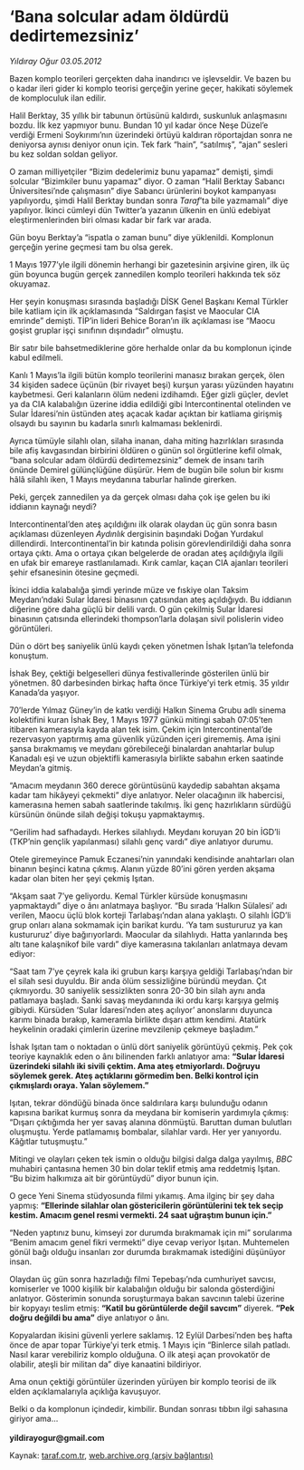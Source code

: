 # ‘Bana solcular adam öldürdü dedirtemezsiniz’

*Yıldıray Oğur 03.05.2012*

<div class="yazi"><p>Bazen komplo teorileri gerçekten daha inandırıcı ve işlevseldir. Ve bazen bu o kadar ileri gider ki komplo teorisi gerçeğin yerine geçer, hakikati söylemek de komploculuk ilan edilir.</p>
<p>Halil Berktay, 35 yıllık bir tabunun örtüsünü kaldırdı, suskunluk anlaşmasını bozdu. İlk kez yapmıyor bunu. Bundan 10 yıl kadar önce Neşe Düzel’e verdiği Ermeni Soykırımı’nın üzerindeki örtüyü kaldıran röportajdan sonra ne deniyorsa aynısı deniyor onun için. Tek fark “hain”, “satılmış”, “ajan” sesleri bu kez soldan soldan geliyor. </p>
<p>O zaman milliyetçiler “Bizim dedelerimiz bunu yapamaz” demişti, şimdi solcular “Bizimkiler bunu yapamaz” diyor. O zaman “Halil Berktay Sabancı Üniversitesi’nde çalışmasın” diye Sabancı ürünlerini boykot kampanyası yapılıyordu, şimdi Halil Berktay bundan sonra <i>Taraf</i>’ta bile yazmamalı” diye yapılıyor. İkinci cümleyi dün Twitter’a yazanın ülkenin en ünlü edebiyat eleştirmenlerinden biri olması kadar bir fark var arada. </p>
<p>Gün boyu Berktay’a “ispatla o zaman bunu” diye yüklenildi. Komplonun gerçeğin yerine geçmesi tam bu olsa gerek. </p>
<p>1 Mayıs 1977’yle ilgili dönemin herhangi bir gazetesinin arşivine giren, ilk üç gün boyunca bugün gerçek zannedilen komplo teorileri hakkında tek söz okuyamaz.</p>
<p>Her şeyin konuşması sırasında başladığı DİSK Genel Başkanı Kemal Türkler bile katliam için ilk açıklamasında “Saldırgan faşist ve Maocular CIA emrinde” demişti. TİP’in lideri Behice Boran’ın ilk açıklaması ise “Maocu goşist gruplar işçi sınıfının dışındadır” olmuştu. </p>
<p>Bir satır bile bahsetmediklerine göre herhalde onlar da bu komplonun içinde kabul edilmeli.</p>
<p>Kanlı 1 Mayıs’la ilgili bütün komplo teorilerini manasız bırakan gerçek, ölen 34 kişiden sadece üçünün (bir rivayet beşi) kurşun yarası yüzünden hayatını kaybetmesi. Geri kalanların ölüm nedeni izdihamdı. Eğer gizli güçler, devlet ya da CIA kalabalığın üzerine iddia edildiği gibi Intercontinental otelinden ve Sular İdaresi’nin üstünden ateş açacak kadar açıktan bir katliama girişmiş olsaydı bu sayının bu kadarla sınırlı kalmaması beklenirdi.</p>
<p>Ayrıca tümüyle silahlı olan, silaha inanan, daha miting hazırlıkları sırasında bile afiş kavgasından birbirini öldüren o günün sol örgütlerine kefil olmak, “bana solcular adam öldürdü dedirtemezsiniz” demek de insanı tarih önünde Demirel gülünçlüğüne düşürür. Hem de bugün bile solun bir kısmı hâlâ silahlı iken, 1 Mayıs meydanına taburlar halinde girerken.</p>
<p>Peki, gerçek zannedilen ya da gerçek olması daha çok işe gelen bu iki iddianın kaynağı neydi?</p>
<p>Intercontinental’den ateş açıldığını ilk olarak olaydan üç gün sonra basın açıklaması düzenleyen <i>Aydınlık</i> dergisinin başındaki Doğan Yurdakul dillendirdi. Intercontinental’in bir katında polisin görevlendirildiği daha sonra ortaya çıktı. Ama o ortaya çıkan belgelerde de oradan ateş açıldığıyla ilgili en ufak bir emareye rastlanılamadı. Kırık camlar, kaçan CIA ajanları teorileri şehir efsanesinin ötesine geçmedi.</p>
<p>İkinci iddia kalabalığa şimdi yerinde müze ve fıskiye olan Taksim Meydanı’ndaki Sular İdaresi binasının çatısından ateş açıldığıydı. Bu iddianın diğerine göre daha güçlü bir delili vardı. O gün çekilmiş Sular İdaresi binasının çatısında ellerindeki thompson’larla dolaşan sivil polislerin video görüntüleri.</p>
<p>Dün o dört beş saniyelik ünlü kaydı çeken yönetmen İshak Işıtan’la telefonda konuştum.</p>
<p>İshak Bey, çektiği belgeselleri dünya festivallerinde gösterilen ünlü bir yönetmen. 80 darbesinden birkaç hafta önce Türkiye’yi terk etmiş. 35 yıldır Kanada’da yaşıyor.</p>
<p>70’lerde Yılmaz Güney’in de katkı verdiği Halkın Sinema Grubu adlı sinema kolektifini kuran İshak Bey, 1 Mayıs 1977 günkü mitingi sabah 07:05’ten itibaren kamerasıyla kayda alan tek isim. Çekim için Intercontinental’de rezervasyon yaptırmış ama güvenlik yüzünden içeri girememiş. Ama işini şansa bırakmamış ve meydanı görebileceği binalardan anahtarlar bulup Kanadalı eşi ve uzun objektifli kamerasıyla birlikte sabahın erken saatinde Meydan’a gitmiş.</p>
<p>“Amacım meydanın 360 derece görüntüsünü kaydedip sabahtan akşama kadar tam hikâyeyi çekmekti” diye anlatıyor. Neler olacağının ilk habercisi, kamerasına hemen sabah saatlerinde takılmış. İki genç hazırlıkların sürdüğü kürsünün önünde silah değişi tokuşu yapmaktaymış.</p>
<p>“Gerilim had safhadaydı. Herkes silahlıydı. Meydanı koruyan 20 bin İGD’li (TKP’nin gençlik yapılanması) silahlı genç vardı” diye anlatıyor durumu.</p>
<p>Otele giremeyince Pamuk Eczanesi’nin yanındaki kendisinde anahtarları olan binanın beşinci katına çıkmış. Alanın yüzde 80’ini gören yerden akşama kadar olan biten her şeyi çekmiş Işıtan.</p>
<p>“Akşam saat 7’ye geliyordu. Kemal Türkler kürsüde konuşmasını yapmaktaydı” diye o ânı anlatmaya başlıyor. “Bu sırada ‘Halkın Sülalesi’ adı verilen, Maocu üçlü blok korteji Tarlabaşı’ndan alana yaklaştı. O silahlı İGD’li grup onları alana sokmamak için barikat kurdu. ‘Ya tam sustururuz ya kan kustururuz’ diye bağırıyorlardı. Maocular da silahlıydı. Hatta yanlarında beş altı tane kalaşnikof bile vardı” diye kamerasına takılanları anlatmaya devam ediyor: </p>
<p>“Saat tam 7’ye çeyrek kala iki grubun karşı karşıya geldiği Tarlabaşı’ndan bir el silah sesi duyuldu. Bir anda ölüm sessizliğine büründü meydan. Çıt çıkmıyordu. 30 saniyelik sessizlikten sonra 20-30 bin silah aynı anda patlamaya başladı. Sanki savaş meydanında iki ordu karşı karşıya gelmiş gibiydi. Kürsüden ‘Sular İdaresi’nden ateş açılıyor’ anonslarını duyunca karımı binada bırakıp, kameramla birlikte dışarı attım kendimi. Atatürk heykelinin oradaki çimlerin üzerine mevzilenip çekmeye başladım.”</p>
<p>İshak Işıtan tam o noktadan o ünlü dört saniyelik görüntüyü çekmiş. Pek çok teoriye kaynaklık eden o ânı bilinenden farklı anlatıyor ama: <b>“Sular İdaresi üzerindeki silahlı iki sivili çektim. Ama ateş etmiyorlardı. Doğruyu söylemek gerek. Ateş açtıklarını görmedim ben. Belki kontrol için çıkmışlardı oraya. Yalan söylemem.”</b></p>
<p>Işıtan, tekrar döndüğü binada önce saldırılara karşı bulunduğu odanın kapısına barikat kurmuş sonra da meydana bir komiserin yardımıyla çıkmış: “Dışarı çıktığımda her yer savaş alanına dönmüştü. Baruttan duman bulutları oluşmuştu. Yerde patlamamış bombalar, silahlar vardı. Her yer yanıyordu. Kâğıtlar tutuşmuştu.”</p>
<p>Mitingi ve olayları çeken tek ismin o olduğu bilgisi dalga dalga yayılmış, <i>BBC</i> muhabiri çantasına hemen 30 bin dolar teklif etmiş ama reddetmiş Işıtan. “Bu bizim halkımıza ait bir görüntüydü” diyor bunun için. </p>
<p>O gece Yeni Sinema stüdyosunda filmi yıkamış. Ama ilginç bir şey daha yapmış: <b>“Ellerinde silahlar olan göstericilerin görüntülerini tek tek seçip kestim. Amacım genel resmi vermekti. 24 saat uğraştım bunun için.”</b></p>
<p>“Neden yaptınız bunu, kimseyi zor durumda bırakmamak için mi” sorularıma “Benim amacım genel fikri vermekti” diye cevap veriyor Işıtan. Muhtemelen gönül bağı olduğu insanları zor durumda bırakmamak istediğini düşünüyor insan.</p>
<p>Olaydan üç gün sonra hazırladığı filmi Tepebaşı’nda cumhuriyet savcısı, komiserler ve 1000 kişilik bir kalabalığın olduğu bir salonda gösterdiğini anlatıyor. Gösterimin sonunda soruşturmaya bakan savcının talebi üzerine bir kopyayı teslim etmiş: <b>“Katil bu görüntülerde değil savcım”</b> diyerek. <b>“Pek doğru değildi bu ama”</b> diye anlatıyor o ânı.</p>
<p>Kopyalardan ikisini güvenli yerlere saklamış. 12 Eylül Darbesi’nden beş hafta önce de apar topar Türkiye’yi terk etmiş. 1 Mayıs için “Binlerce silah patladı. Nasıl karar verebiliriz komplo olduğuna. O ilk ateşi açan provokatör de olabilir, ateşli bir militan da” diye kanaatini bildiriyor.</p>
<p>Ama onun çektiği görüntüler üzerinden yürüyen bir komplo teorisi de ilk elden açıklamalarıyla açıklığa kavuşuyor.</p>
<p>Belki o da komplonun içindedir, kimbilir. Bundan sonrası tıbbın ilgi sahasına giriyor ama...<br/><br/><b>yildirayogur@gmail.com</b></p>
</div>

Kaynak: [taraf.com.tr](http://www.taraf.com.tr/yildiray-ogur/makale-bana-solcular-adam-oldurdu-dedirtemezsiniz.htm), [web.archive.org (arşiv bağlantısı)](http://web.archive.org/web/20130709151003/http://www.taraf.com.tr/yildiray-ogur/makale-bana-solcular-adam-oldurdu-dedirtemezsiniz.htm)
